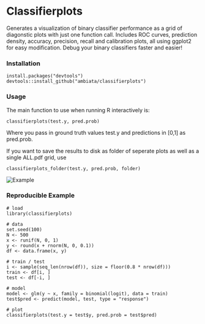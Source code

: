 # Classifierplots

Generates a visualization of binary classifier performance as a grid of diagonstic plots with just one function call. Includes ROC curves, prediction density, accuracy, precision, recall and calibration plots, all using ggplot2 for easy modification.
Debug your binary classifiers faster and easier!

### Installation

    install.packages("devtools")
    devtools::install_github("ambiata/classifierplots")

### Usage

The main function to use when running R interactively is:

    classifierplots(test.y, pred.prob)

Where you pass in ground truth values test.y and predictions in [0,1] as pred.prob.

If you want to save the results to disk as folder of seperate plots as well as a single ALL.pdf grid, use

    classifierplots_folder(test.y, pred.prob, folder)
    
![Example](/man/figures/example.png?raw=true "Example")

### Reproducible Example 

    # load
    library(classifierplots)
    
    # data
    set.seed(100)
    N <- 500
    x <- runif(N, 0, 1)
    y <- round(x + rnorm(N, 0, 0.1))
    df <- data.frame(x, y)
    
    # train / test 
    i <- sample(seq_len(nrow(df)), size = floor(0.8 * nrow(df)))
    train <- df[i, ]
    test <- df[-i, ]
    
    # model
    model <- glm(y ~ x, family = binomial(logit), data = train)        
    test$pred <- predict(model, test, type = "response")
    
    # plot
    classifierplots(test.y = test$y, pred.prob = test$pred)
